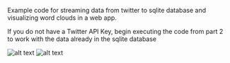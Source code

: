 Example code for streaming data from twitter to sqlite database and visualizing word clouds in a web app.

If you do not have a Twitter API Key, begin executing the code from part 2 to work with the data already in the sqlite database

![alt text](https://github.com/syst3m2/twitter-dash-example/blob/main/twitter_analysis_dash_app-1.jpg?raw=true)
![alt text](https://github.com/syst3m2/twitter-dash-example/blob/main/twitter_analysis_dash_app-2.jpg?raw=true)
